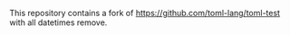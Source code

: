 This repository contains a fork of https://github.com/toml-lang/toml-test with all
datetimes remove.
